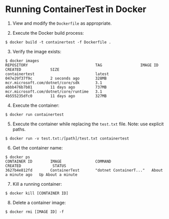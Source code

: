 # Running ContainerTest in Docker

1) View and modify the ```Dockerfile``` as appropriate.

2) Execute the Docker build process:
```
$ docker build -t containertest -f Dockerfile .
```

3) Verify the image exists:
```
$ docker images
REPOSITORY                              TAG                 IMAGE ID            CREATED             SIZE
containertest                           latest              047e29f37f9c        2 seconds ago       328MB
mcr.microsoft.com/dotnet/core/sdk       3.1                 abbb476b7b81        11 days ago         737MB
mcr.microsoft.com/dotnet/core/runtime   3.1                 4b555235dfc0        11 days ago         327MB
```

4) Execute the container:
```
$ docker run containertest
```

5) Execute the container while replacing the ```test.txt``` file.  Note: use explicit paths.
```
$ docker run -v test.txt:/[path]/test.txt containertest
```

6) Get the container name:
```
$ docker ps
CONTAINER ID        IMAGE               COMMAND                  CREATED              STATUS
3627b4e812fd        ContainerTest       "dotnet ContainerT..."   About a minute ago   Up About a minute
```

7) Kill a running container:
```
$ docker kill [CONTAINER ID]
```

8) Delete a container image:
```
$ docker rmi [IMAGE ID] -f
```
